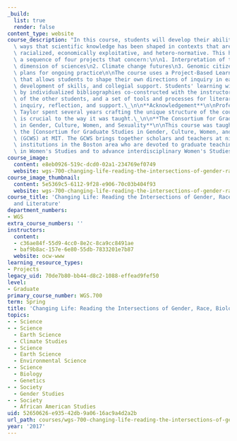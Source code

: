 ```yaml
---
_build:
  list: true
  render: false
content_type: website
course_description: "In this course, students will develop their abilities to expose\
  \ ways that scientific knowledge has been shaped in contexts that are gendered,\
  \ racialized, economically exploitative, and hetero-normative. This happens through\
  \ a sequence of four projects that concern:\n\n1. Interpretation of the cultural\
  \ dimension of sciences\n2. Climate change futures\n3. Genomic citizenry\n4. Students'\
  \ plans for ongoing practice\n\nThe course uses a Project-Based Learning format\
  \ that allows students to shape their own directions of inquiry in each project,\
  \ development of skills, and collegial support. Students' learning will be guided\
  \ by individualized bibliographies co-constructed with the instructors, the inquiries\
  \ of the other students, and a set of tools and processes for literary analysis,\
  \ inquiry, reflection, and support.\_\n\n**Acknowledgement**\n\nProfessor Peter\
  \ Taylor spent several years crafting the unique structure of the course, which\
  \ is crucial to the way it was taught.\_\n\n**The Consortium for Graduate Studies\
  \ in Gender, Culture, Women, and Sexuality**\n\nThis course was taught as part of\
  \ the [Consortium for Graduate Studies in Gender, Culture, Women, and Sexuality](http://mit.edu/GCWS/index.html)\
  \ (GCWS) at MIT. The GCWS brings together scholars and teachers at nine degree-granting\
  \ institutions in the Boston area who are devoted to graduate teaching and research\
  \ in Women's Studies and to advance interdisciplinary Women's Studies scholarship."
course_image:
  content: e8eb0926-519c-dcd0-02a1-234769ef0749
  website: wgs-700-changing-life-reading-the-intersections-of-gender-race-biology-and-literature-spring-2017
course_image_thumbnail:
  content: 5e5369c5-6112-9f28-e906-70c03b404f93
  website: wgs-700-changing-life-reading-the-intersections-of-gender-race-biology-and-literature-spring-2017
course_title: 'Changing Life: Reading the Intersections of Gender, Race, Biology,
  and Literature'
department_numbers:
- WGS
extra_course_numbers: ''
instructors:
  content:
  - c36ae84f-55d9-4cc0-8e2c-8ca9cc8491ae
  - baf9b8ac-157e-6e80-55db-7833201e7b87
  website: ocw-www
learning_resource_types:
- Projects
legacy_uid: 70de7b80-bb44-d8c2-1088-effead9fef50
level:
- Graduate
primary_course_number: WGS.700
term: Spring
title: 'Changing Life: Reading the Intersections of Gender, Race, Biology, and Literature'
topics:
- - Science
- - Science
  - Earth Science
  - Climate Studies
- - Science
  - Earth Science
  - Environmental Science
- - Science
  - Biology
  - Genetics
- - Society
  - Gender Studies
- - Society
  - African American Studies
uid: 52650626-e935-42db-9a06-16ac9a4d2a2b
url_path: courses/wgs-700-changing-life-reading-the-intersections-of-gender-race-biology-and-literature-spring-2017
year: '2017'
---
```

